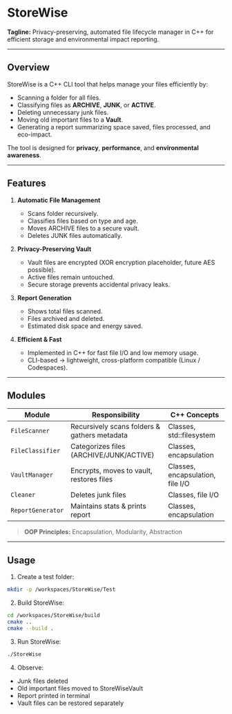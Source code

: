 # StoreWise

**Tagline:** Privacy-preserving, automated file lifecycle manager in C++ for efficient storage and environmental impact reporting.

---

## **Overview**

StoreWise is a C++ CLI tool that helps manage your files efficiently by:

- Scanning a folder for all files.
- Classifying files as **ARCHIVE**, **JUNK**, or **ACTIVE**.
- Deleting unnecessary junk files.
- Moving old important files to a **Vault**.
- Generating a report summarizing space saved, files processed, and eco-impact.

The tool is designed for **privacy**, **performance**, and **environmental awareness**.

---

## **Features**

1. **Automatic File Management**
   - Scans folder recursively.
   - Classifies files based on type and age.
   - Moves ARCHIVE files to a secure vault.
   - Deletes JUNK files automatically.

2. **Privacy-Preserving Vault**
   - Vault files are encrypted (XOR encryption placeholder, future AES possible).
   - Active files remain untouched.
   - Secure storage prevents accidental privacy leaks.

3. **Report Generation**
   - Shows total files scanned.
   - Files archived and deleted.
   - Estimated disk space and energy saved.

4. **Efficient & Fast**
   - Implemented in C++ for fast file I/O and low memory usage.
   - CLI-based → lightweight, cross-platform compatible (Linux / Codespaces).

---

## **Modules**

| Module           | Responsibility                                 | C++ Concepts                  |
|-----------------|-----------------------------------------------|-------------------------------|
| `FileScanner`     | Recursively scans folders & gathers metadata | Classes, std::filesystem      |
| `FileClassifier`  | Categorizes files (ARCHIVE/JUNK/ACTIVE)     | Classes, encapsulation        |
| `VaultManager`    | Encrypts, moves to vault, restores files    | Classes, encapsulation, file I/O |
| `Cleaner`         | Deletes junk files                           | Classes, file I/O             |
| `ReportGenerator` | Maintains stats & prints report              | Classes, encapsulation        |

> **OOP Principles:** Encapsulation, Modularity, Abstraction

---

## **Usage**

1. Create a test folder:

```bash
mkdir -p /workspaces/StoreWise/Test
```
2. Build StoreWise:
```bash
cd /workspaces/StoreWise/build
cmake ..
cmake --build .
```
3. Run StoreWise:
```bash
./StoreWise
```
4. Observe:
- Junk files deleted
- Old important files moved to StoreWiseVault
- Report printed in terminal
- Vault files can be restored separately
